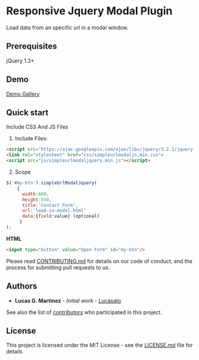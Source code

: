 # Responsive Jquery Modal Plugin

Load data from an specific url in a modal window.

## Prerequisites

jQuery 1.3+
## Demo

[Demo Gallery](http://www.tiendasdigitales.net/github/simpleurlmodaljs/)

## Quick start

Include CSS And JS Files

1. Include Files:
```html
<script src="https://ajax.googleapis.com/ajax/libs/jquery/3.2.1/jquery.min.js"></script>
<link rel="stylesheet" href="css/simpleurlmodaljs.min.css">
<script src="js/simpleurlmodaljquery.min.js"></script>
```

2. Scope

```js
$('#my-btn').simpleUrlModalJquery(
    {
      width:600,
      height:550,
      title:'Contact Form',
      url:'load-in-modal.html'
      data:{field:value} (optional)
     }
);
```
**HTML**

```html
<input type="button" value="Open Form" id="my-btn"/>
```

Please read [CONTRIBUTING.md](https://gist.github.com/PurpleBooth/b24679402957c63ec426) for details on our code of conduct, and the process for submitting pull requests to us.

## Authors

* **Lucas G. Martinez** - *Initial work* - [Lucasato](https://github.com/lucasato)

See also the list of [contributors](https://github.com/lucasato/simpleurlmodaljs/graphs/contributors) who participated in this project.

## License

This project is licensed under the MIT License - see the [LICENSE.md](LICENSE.md) file for details
